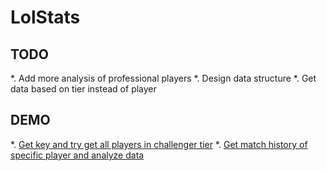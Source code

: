 # LolStats

## TODO
  *. Add more analysis of professional players
  *. Design data structure
  *. Get data based on tier instead of player

## DEMO
  *. [Get key and try get all players in challenger tier](https://github.com/qingshuimonk/LolStats/blob/master/getStarted.ipynb)
  *. [Get match history of specific player and analyze data](https://github.com/qingshuimonk/LolStats/blob/master/getMatchList.ipynb)